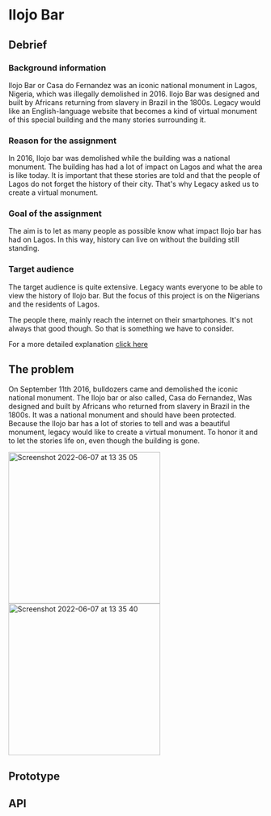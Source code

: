 # Ilojo Bar
## Debrief
### Background information
Ilojo Bar or Casa do Fernandez was an iconic national monument in Lagos, Nigeria, which was illegally demolished in 2016. Ilojo Bar was designed and built by Africans returning from slavery in Brazil in the 1800s. Legacy would like an English-language website that becomes a kind of virtual monument of this special building and the many stories surrounding it.

### Reason for the assignment
In 2016, Ilojo bar was demolished while the building was a national monument. The building has had a lot of impact on Lagos and what the area is like today. It is important that these stories are told and that the people of Lagos do not forget the history of their city. That's why Legacy asked us to create a virtual monument.

### Goal of the assignment
The aim is to let as many people as possible know what impact Ilojo bar has had on Lagos. In this way, history can live on without the building still standing.

### Target audience 
The target audience is quite extensive. Legacy wants everyone to be able to view the history of Ilojo bar. But the focus of this project is on the Nigerians and the residents of Lagos.

The people there, mainly reach the internet on their smartphones. It's not always that good though. So that is something we have to consider.

For a more detailed explanation [click here](https://github.com/Sophievanderburg/ilojo-bar/wiki/Debrief)

## The problem
On September 11th 2016, bulldozers came and demolished the iconic national monument. The Ilojo bar or also called, Casa do Fernandez, Was designed and built by Africans who returned from slavery in Brazil in the 1800s. It was a national monument and should have been protected. Because the Ilojo bar has a lot of stories to tell and was a beautiful monument, legacy would like to create a virtual monument. To honor it and to let the stories life on, even though the building is gone. 

<img width="300" alt="Screenshot 2022-06-07 at 13 35 05" src="https://user-images.githubusercontent.com/70900763/172369850-22e12c6d-dafc-4af5-ad43-7c841f01e3a4.png"> <img width="300" alt="Screenshot 2022-06-07 at 13 35 40" src="https://user-images.githubusercontent.com/70900763/172369968-40f08f1f-da88-45ad-bc4e-7df617c746a2.png">


## Prototype
## API


